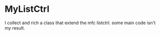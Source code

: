 # MyListCtrl
I collect and rich a class that extend the mfc listctrl. some main code isn't my result.
